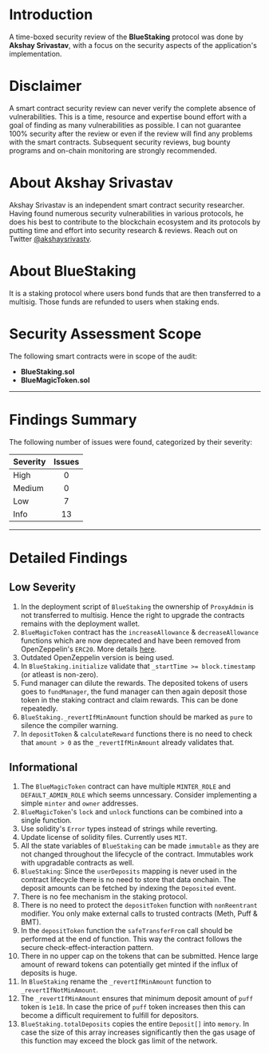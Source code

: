 # Introduction

A time-boxed security review of the **BlueStaking** protocol was done by **Akshay Srivastav**, with a focus on the security aspects of the application's implementation.

# Disclaimer

A smart contract security review can never verify the complete absence of vulnerabilities. This is a time, resource and expertise bound effort with a goal of finding as many vulnerabilities as possible. I can not guarantee 100% security after the review or even if the review will find any problems with the smart contracts. Subsequent security reviews, bug bounty programs and on-chain monitoring are strongly recommended.

# About **Akshay Srivastav**

Akshay Srivastav is an independent smart contract security researcher. Having found numerous security vulnerabilities in various protocols, he does his best to contribute to the blockchain ecosystem and its protocols by putting time and effort into security research & reviews. Reach out on Twitter [@akshaysrivastv](https://twitter.com/akshaysrivastv).

# About **BlueStaking**

It is a staking protocol where users bond funds that are then transferred to a multisig. Those funds are refunded to users when staking ends.


# Security Assessment Scope

The following smart contracts were in scope of the audit:
- **BlueStaking.sol**
- **BlueMagicToken.sol**

---


# Findings Summary

The following number of issues were found, categorized by their severity:

| Severity    | Issues    |
| ----------- | :-------: |
| High        | 0         |
| Medium      | 0         |
| Low         | 7         |
| Info        | 13        |


---

# Detailed Findings

## Low Severity
1. In the deployment script of `BlueStaking` the ownership of `ProxyAdmin` is not transferred to multisig. Hence the right to upgrade the contracts remains with the deployment wallet.
2. `BlueMagicToken` contract has the `increaseAllowance` & `decreaseAllowance` functions which are now deprecated and have been removed from OpenZeppelin's `ERC20`. More details [here](https://github.com/OpenZeppelin/openzeppelin-contracts/issues/4583).
3. Outdated OpenZeppelin version is being used.
4. In `BlueStaking.initialize` validate that `_startTime >= block.timestamp` (or atleast is non-zero).
5. Fund manager can dilute the rewards. The deposited tokens of users goes to `fundManager`, the fund manager can then again deposit those token in the staking contract and claim rewards. This can be done repeatedly.
6. `BlueStaking._revertIfMinAmount` function should be marked as `pure` to silence the compiler warning.
7. In `depositToken` & `calculateReward` functions there is no need to check that `amount > 0` as the `_revertIfMinAmount` already validates that.

## Informational
1. The `BlueMagicToken` contract can have multiple `MINTER_ROLE` and `DEFAULT_ADMIN_ROLE` which seems unncessary. Consider implementing a simple `minter` and `owner` addresses.
2. `BlueMagicToken`'s `lock` and `unlock` functions can be combined into a single function.
3. Use solidity's `Error` types instead of strings while reverting.
4. Update license of solidity files. Currently uses `MIT`.
5. All the state variables of `BlueStaking` can be made `immutable` as they are not changed throughout the lifecycle of the contract. Immutables work with upgradable contracts as well.
6. `BlueStaking`: Since the `userDeposits` mapping is never used in the contract lifecycle there is no need to store that data onchain. The deposit amounts can be fetched by indexing the `Deposited` event.
7. There is no fee mechanism in the staking protocol.
8. There is no need to protect the `depositToken` function with `nonReentrant` modifier. You only make external calls to trusted contracts (Meth, Puff & BMT).
9. In the `depositToken` function the `safeTransferFrom` call should be performed at the end of function. This way the contract follows the secure check-effect-interaction pattern.
10. There in no upper cap on the tokens that can be submitted. Hence large amount of reward tokens can potentially get minted if the influx of deposits is huge.
11. In `BlueStaking` rename the `_revertIfMinAmount` function to `_revertIfNotMinAmount`.
12. The `_revertIfMinAmount` ensures that minimum deposit amount of `puff` token is `1e18`. In case the price of `puff` token increases then this can become a difficult requirement to fulfill for depositors.
13. `BlueStaking.totalDeposits` copies the entire `Deposit[]` into `memory`. In case the size of this array increases significantly then the gas usage of this function may exceed the block gas limit of the network.